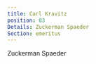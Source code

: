 ```yaml
---
title: Carl Kravitz
position: 83
Details: Zuckerman Spaeder
Section: emeritus
---
```


Zuckerman Spaeder